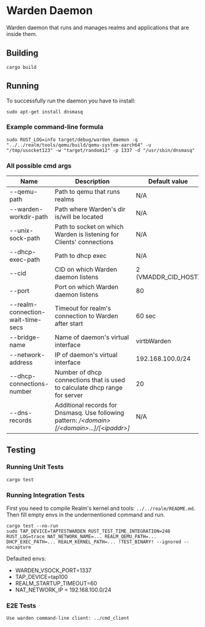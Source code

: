 # Warden Daemon

Warden daemon that runs and manages realms and applications that are inside them.

## Building

    cargo build

## Running
To successfully run the daemon you have to install:

    sudo apt-get install dnsmasq


### Example command-line formula

    sudo RUST_LOG=info target/debug/warden_daemon -q "../../realm/tools/qemu/build/qemu-system-aarch64" -u "/tmp/usocket123" -w "target/random12" -p 1337 -d "/usr/sbin/dnsmasq"

### All possible cmd args

| Name | Description | Default value |
|-|-|-|
|--qemu-path | Path to qemu that runs realms | N/A|
|--warden-workdir-path | Path where Warden's dir is/will be located | N/A|
|--unix-sock-path | Path to socket on which Warden is listening for Clients' connections | N/A|
|--dhcp-exec-path | Path to dhcp exec | N/A|
|--cid| CID on which Warden daemon listens | 2 (VMADDR_CID_HOST)|
|--port| Port on which Warden daemon listens | 80|
|--realm-connection-wait-time-secs | Timeout for realm's connection to Warden after start | 60 sec|
|--bridge-name| Name of daemon's virtual interface | virtbWarden|
|--network-address| IP of daemon's virtual interface | 192.168.100.0/24|
|--dhcp-connections-number| Number of dhcp connections that is used to calculate dhcp range for server| 20|
|--dns-records| Additional records for Dnsmasq. Use following pattern: */\<domain\>\[/\<domain\>...\]/\[\<ipaddr\>\]* | N/A|


## Testing

### Running Unit Tests

    cargo test

### Running Integration Tests
First you need to compile Realm's kernel and tools: `../../realm/README.md`.
Then fill empty envs in the undermentioned command and run.

    cargo test --no-run
    sudo TAP_DEVICE=TAPTESTWARDEN RUST_TEST_TIME_INTEGRATION=240 RUST_LOG=trace NAT_NETWORK_NAME=... REALM_QEMU_PATH=... DHCP_EXEC_PATH=... REALM_KERNEL_PATH=... !TEST_BINARY! --ignored --nocapture

Defaulted envs:

- WARDEN_VSOCK_PORT=1337
- TAP_DEVICE=tap100
- REALM_STARTUP_TIMEOUT=60
- NAT_NETWORK_IP = 192.168.100.0/24

### E2E Tests

    Use warden command-line client: ../cmd_client